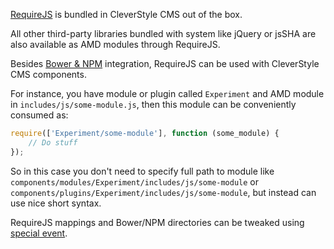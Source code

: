 [RequireJS](https://github.com/jrburke/requirejs) is bundled in CleverStyle CMS out of the box.

All other third-party libraries bundled with system like jQuery or jsSHA are also available as AMD modules through RequireJS.

Besides [Bower & NPM](/docs/Bower-and-NPM) integration, RequireJS can be used with CleverStyle CMS components.

For instance, you have module or plugin called `Experiment` and AMD module in `includes/js/some-module.js`, then this module can be conveniently consumed as:

```javascript
require(['Experiment/some-module'], function (some_module) {
	// Do stuff
});
```

So in this case you don't need to specify full path to module like `components/modules/Experiment/includes/js/some-module` or `components/plugins/Experiment/includes/js/some-module`, but instead can use nice short syntax.

RequireJS mappings and Bower/NPM directories can be tweaked using [special event](/docs/%24Page#systempagerequirejs).

